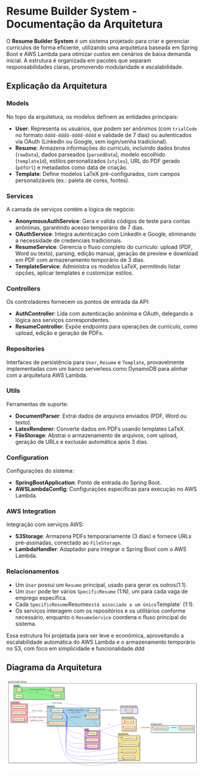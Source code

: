 <!----------------------------------------------------------------------- 
	This is part of the documentation of Deployo.io Resume Builder System.
	Copyright (C) 2025
	Leila Otto Algarve
	See LICENSE-DOCUMENTATION for copying conditions. 
------------------------------------------------------------------------>
# Resume Builder System - Documentação da Arquitetura

O **Resume Builder System** é um sistema projetado para criar e gerenciar currículos de forma eficiente, utilizando uma arquitetura baseada em Spring Boot e AWS Lambda para otimizar custos em cenários de baixa demanda inicial. A estrutura é organizada em pacotes que separam responsabilidades claras, promovendo modularidade e escalabilidade.

## Explicação da Arquitetura

### Models
No topo da arquitetura, os modelos definem as entidades principais:
- **User**: Representa os usuários, que podem ser anônimos (com `trialCode` no formato `dddd-dddd-dddd-dddd` e validade de 7 dias) ou autenticados via OAuth (LinkedIn ou Google, sem login/senha tradicional).
- **Resume**: Armazena informações do currículo, incluindo dados brutos (`rawData`), dados parseados (`parsedData`), modelo escolhido (`templateId`), estilos personalizados (`styles`), URL do PDF gerado (`pdfUrl`) e metadados como data de criação.
- **Template**: Define modelos LaTeX pré-configurados, com campos personalizáveis (ex.: paleta de cores, fontes).

### Services
A camada de serviços contém a lógica de negócio:
- **AnonymousAuthService**: Gera e valida códigos de teste para contas anônimas, garantindo acesso temporário de 7 dias.
- **OAuthService**: Integra autenticação com LinkedIn e Google, eliminando a necessidade de credenciais tradicionais.
- **ResumeService**: Gerencia o fluxo completo do currículo: upload (PDF, Word ou texto), parsing, edição manual, geração de preview e download em PDF com armazenamento temporário de 3 dias.
- **TemplateService**: Administra os modelos LaTeX, permitindo listar opções, aplicar templates e customizar estilos.

### Controllers
Os controladores fornecem os pontos de entrada da API:
- **AuthController**: Lida com autenticação anônima e OAuth, delegando a lógica aos serviços correspondentes.
- **ResumeController**: Expõe endpoints para operações de currículo, como upload, edição e geração de PDFs.

### Repositories
Interfaces de persistência para `User`, `Resume` e `Template`, provavelmente implementadas com um banco serverless como DynamoDB para alinhar com a arquitetura AWS Lambda.

### Utils
Ferramentas de suporte:
- **DocumentParser**: Extrai dados de arquivos enviados (PDF, Word ou texto).
- **LatexRenderer**: Converte dados em PDFs usando templates LaTeX.
- **FileStorage**: Abstrai o armazenamento de arquivos, com upload, geração de URLs e exclusão automática após 3 dias.

### Configuration
Configurações do sistema:
- **SpringBootApplication**: Ponto de entrada do Spring Boot.
- **AWSLambdaConfig**: Configurações específicas para execução no AWS Lambda.

### AWS Integration
Integração com serviços AWS:
- **S3Storage**: Armazena PDFs temporariamente (3 dias) e fornece URLs pré-assinadas, conectado ao `FileStorage`.
- **LambdaHandler**: Adaptador para integrar o Spring Boot com o AWS Lambda.

### Relacionamentos
- Um `User` possui um `Resume` principal, usado para gerar os outros(1:1).
- Um `User` pode ter vários `SpecificResume` (1:N), um para cada vaga de emprego específica.
- Cada `SpecificResume`Resume` está associado a um único `Template` (1:1).
- Os serviços interagem com os repositórios e os utilitários conforme necessário, enquanto o `ResumeService` coordena o fluxo principal do sistema.

Essa estrutura foi projetada para ser leve e econômica, aproveitando a escalabilidade automática do AWS Lambda e o armazenamento temporário no S3, com foco em simplicidade e funcionalidade.ddd 

## Diagrama da Arquitetura

![Diagrama da Arquitetura](images/Architecture.png)
